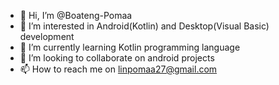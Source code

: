 - 👋 Hi, I’m @Boateng-Pomaa
- 👀 I’m interested in Android(Kotlin) and Desktop(Visual Basic) development 
- 🌱 I’m currently learning Kotlin programming language
- 💞️ I’m looking to collaborate on android projects
- 📫 How to reach me on linpomaa27@gmail.com

<!---
Boateng-Pomaa/Boateng-Pomaa is a ✨ special ✨ repository because its `README.md` (this file) appears on your GitHub profile.
You can click the Preview link to take a look at your changes.
--->
